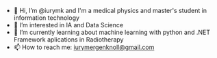 - 👋 Hi, I’m @iurymk and I'm a medical physics and master's student in information technology
- 👀 I’m interested in IA and Data Science
- 🌱 I’m currently learning about machine learning with python and .NET Framework aplications in Radiotherapy
- 📫 How to reach me: iurymergenknoll@gmail.com 

<!---
iurymk/iurymk is a ✨ special ✨ repository because its `README.md` (this file) appears on your GitHub profile.
You can click the Preview link to take a look at your changes.
--->

